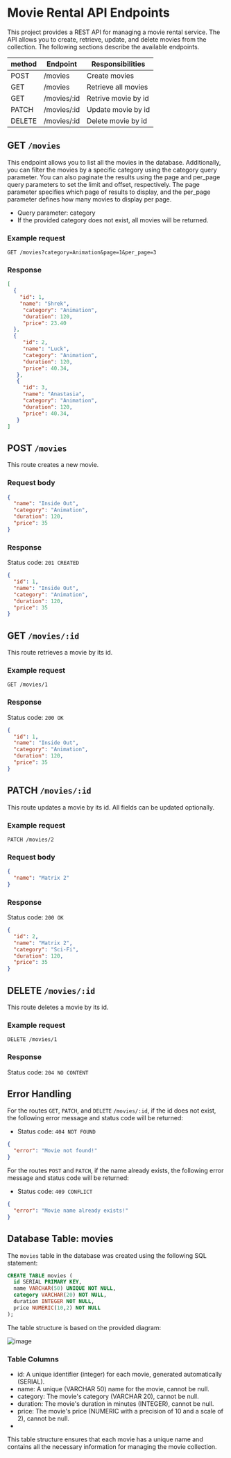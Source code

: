# Movie Rental API Endpoints

This project provides a REST API for managing a movie rental service. The API allows you to create, retrieve, update, and delete movies from the collection. The following sections describe the available endpoints.

| method | Endpoint    | Responsibilities       |
| ------ | ----------- | ---------------------- |
| POST   | /movies     | Create movies          |
| GET    | /movies     | Retrieve all movies    |
| GET    | /movies/:id | Retrive movie by id    |
| PATCH  | /movies/:id | Update movie by id     |
| DELETE | /movies/:id | Delete movie by id     |

## GET ```/movies```

This endpoint allows you to list all the movies in the database. Additionally, you can filter the movies by a specific category using the category query parameter. You can also paginate the results using the page and per_page query parameters to set the limit and offset, respectively. The page parameter specifies which page of results to display, and the per_page parameter defines how many movies to display per page.

- Query parameter: category
- If the provided category does not exist, all movies will be returned.

### Example request

```GET /movies?category=Animation&page=1&per_page=3```

### Response

```json
[
  {
    "id": 1,
    "name": "Shrek",
     "category": "Animation",
     "duration": 120,
     "price": 23.40
  },
  {
     "id": 2,
     "name": "Luck",
     "category": "Animation",
     "duration": 120,
     "price": 40.34,
   },
   {
     "id": 3,
     "name": "Anastasia",
     "category": "Animation",
     "duration": 120,
     "price": 40.34,
   }
]
```

## POST ```/movies```

This route creates a new movie.

### Request body

```json
{
  "name": "Inside Out",
  "category": "Animation",
  "duration": 120,
  "price": 35
}
```

### Response

Status code: ```201 CREATED```

```json
{
  "id": 1,
  "name": "Inside Out",
  "category": "Animation",
  "duration": 120,
  "price": 35
}
```

## GET ```/movies/:id```

This route retrieves a movie by its id.

### Example request

```GET /movies/1```

### Response

Status code: ```200 OK``` 

```json
{
  "id": 1,
  "name": "Inside Out",
  "category": "Animation",
  "duration": 120,
  "price": 35
}
```
## PATCH ```/movies/:id```

This route updates a movie by its id. All fields can be updated optionally.

### Example request

```PATCH /movies/2```

### Request body

```json
{
  "name": "Matrix 2"
}
```
### Response

Status code: ```200 OK```

```json
{
  "id": 2,
  "name": "Matrix 2",
  "category": "Sci-Fi",
  "duration": 120,
  "price": 35
}
```

## DELETE ```/movies/:id```

This route deletes a movie by its id.

### Example request

```DELETE /movies/1```

### Response

Status code: ```204 NO CONTENT```

## Error Handling

For the routes ```GET```, ```PATCH```, and ```DELETE``` ```/movies/:id```, if the id does not exist, the following error message and status code will be returned:

- Status code: ```404 NOT FOUND```

```json
{
  "error": "Movie not found!"
}
```
For the routes ```POST``` and ```PATCH```, if the name already exists, the following error message and status code will be returned:

- Status code: ```409 CONFLICT```

```json
{
  "error": "Movie name already exists!"
}
```

## Database Table: movies

The ```movies``` table in the database was created using the following SQL statement:

```sql
CREATE TABLE movies (
  id SERIAL PRIMARY KEY,
  name VARCHAR(50) UNIQUE NOT NULL,
  category VARCHAR(20) NOT NULL,
  duration INTEGER NOT NULL,
  price NUMERIC(10,2) NOT NULL
);
```
The table structure is based on the provided diagram:

![image](https://user-images.githubusercontent.com/105255009/230614385-a4a09032-2eaa-4a74-9e34-9891e9ae9673.png)

### Table Columns

- id: A unique identifier (integer) for each movie, generated automatically (SERIAL).
- name: A unique (VARCHAR 50) name for the movie, cannot be null.
- category: The movie's category (VARCHAR 20), cannot be null.
- duration: The movie's duration in minutes (INTEGER), cannot be null.
- price: The movie's price (NUMERIC with a precision of 10 and a scale of 2), cannot be null.
- 
This table structure ensures that each movie has a unique name and contains all the necessary information for managing the movie collection.
